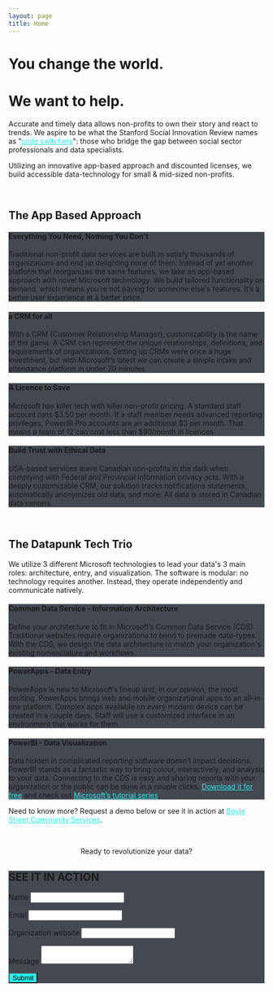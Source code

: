 ```yaml
---
layout: page
title: Home
---
```


# You change the world.
# We want to help.

Accurate and timely data allows non-profits to own their story and react to trends. We aspire to be what the Stanford Social Innovation Review names as "<a href="https://ssir.org/articles/entry/code_switching_across_the_digital_data_divide" target="_blank" style="color: #23eeec; text-decoration:underline;">code switchers</a>": those who bridge the gap between social sector professionals and data specialists.

Utilizing an innovative app-based approach and discounted licenses, we build accessible data-technology for small & mid-sized non-profits.


<br>

## The App Based Approach

<div class="w3-container w3-card-4 spacer-small" style="background: #444851">

<h4>Everything You Need, Nothing You Don't</h4>

<p>Traditional non-profit data services are built to satisfy thousands of organizations and end up delighting none of them. Instead of yet another platform that reorganizes the same features, we take an app-based approach with novel Microsoft technology. We build tailored functionality on demand, which means you’re not paying for someone else's features. It’s a better user experience at a better price.</p>

</div>
<div class="w3-container w3-card-4 spacer-small" style="background: #444851">

<h4>a CRM for all</h4>

<p>With a CRM (Customer Relationship Manager), customizability is the name of the game. A CRM can represent the unique relationships, definitions, and requirements of organizations. Setting up CRMs were once a huge investment, but with Microsoft’s latest we can create a simple intake and attendance platform in under 20 minutes.</p>

</div>
<div class="w3-container w3-card-4 spacer-small" style="background: #444851">

<h4>A Licence to Save</h4>

<p>Microsoft has killer tech with killer non-profit pricing. A standard staff account runs $3.50 per month. If a staff member needs advanced reporting privileges, PowerBI Pro accounts are an additional $3 per month. That means a team of 12 can cost less than $90/month in licences.</p>

</div>
<div class="w3-container w3-card-4 spacer-small" style="background: #444851">

<h4>Build Trust with Ethical Data</h4>

<p>USA-based services leave Canadian non-profits in the dark when complying with Federal and Provincial information privacy acts. With a deeply customizable CRM, our solution tracks notifications statements, automatically anonymizes old data, and more. All data is stored in Canadian data centers.</p>

</div>


<br>

## The Datapunk Tech Trio

We utilize 3 different Microsoft technologies to lead your data's 3 main roles: architecture, entry, and visualization. The software is modular: no technology requires another. Instead, they operate independently and communicate natively.

<div class="w3-container w3-card-4 spacer-small" style="background: #444851">

<h4>Common Data Service - Information Architecture</h4>

<p>Define your architecture to fit in Microsoft’s Common Data Service (CDS). Traditional websites require organizations to bend to premade data-types. With the CDS, we design the data architecture to match your organization's existing nomenclature and workflows.</p>

</div>

<div class="w3-container w3-card-4 spacer-small" style="background: #444851">

<h4>PowerApps - Data Entry</h4>

<p>PowerApps is new to Microsoft’s lineup and, in our opinion, the most exciting. PowerApps brings web and mobile organizational apps to an all-in-one platform. Complex apps available on every modern device can be created in a couple days. Staff will use a customized interface in an environment that works for them.</p>

</div>

<div class="w3-container w3-card-4 spacer-small" style="background: #444851">

<h4>PowerBI - Data Visualization</h4>

<p>Data hidden in complicated reporting software doesn’t impact decisions. PowerBI stands as a fantastic way to bring colour, interactively, and analysis to your data. Connecting to the CDS is easy and sharing reports with your organization or the public can be done in a couple clicks. <a href="https://powerbi.microsoft.com/en-us/downloads/" target="_blank" style="text-decoration:underline; color:#23eeec;">Download it for free</a> and check out <a href="https://docs.microsoft.com/en-us/power-bi/guided-learning/" target="_blank" style="text-decoration:underline; color:#23eeec;">Microsoft’s tutorial series</a>.</p>

</div>

Need to know more? Request a demo below or see it in action at <a href="http://boylestreet.org/data-scarcity-data-abundance/" target="_blank" style="text-decoration:underline; color:#23eeec;">Boyle Street Community Services</a>.

<br>

<p style="text-align:center"> Ready to revolutionize your data?</p>

<form class="w3-container w3-card-4 spacer" style="background: #444851" method="POST" action="https://formspree.io/david@datapunks.ca">
  <h2 style="text-transform: uppercase">See it in action</h2>
  <p>      
  <label>Name</label>
  <input class="w3-input w3-border-0" type="text" name="Name"></p>
  <p>      
  <label>Email</label>
  <input class="w3-input w3-border-0" type="text" name="Email"></p>
  <p>      
  <label>Organization website</label>
  <input class="w3-input w3-border-0" type="text" name="Organization"></p>
  <p>      
  <label>Message</label>
  <textarea class="w3-input w3-border-0" type="text" name="Message"></textarea>
  <div id="submit-button">
  <button class="w3-btn spacer-small" id="submit-button" style="background:#23eeec;">Submit</button>
  </div>

